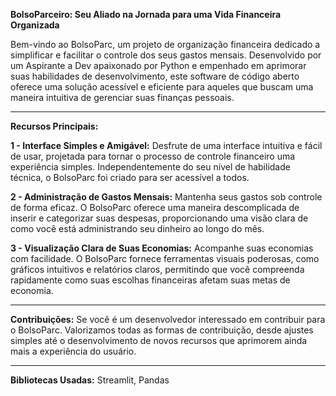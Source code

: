 **BolsoParceiro: Seu Aliado na Jornada para uma Vida Financeira Organizada**

Bem-vindo ao BolsoParc, um projeto de organização financeira dedicado a simplificar e facilitar o controle dos seus gastos mensais. Desenvolvido por um Aspirante a Dev apaixonado por Python e empenhado em aprimorar suas habilidades de desenvolvimento, este software de código aberto oferece uma solução acessível e eficiente para aqueles que buscam uma maneira intuitiva de gerenciar suas finanças pessoais.

---

**Recursos Principais:**

**1 - Interface Simples e Amigável:** Desfrute de uma interface intuitiva e fácil de usar, projetada para tornar o processo de controle financeiro uma experiência simples. Independentemente do seu nível de habilidade técnica, o BolsoParc foi criado para ser acessível a todos.

**2 - Administração de Gastos Mensais:** Mantenha seus gastos sob controle de forma eficaz. O BolsoParc oferece uma maneira descomplicada de inserir e categorizar suas despesas, proporcionando uma visão clara de como você está administrando seu dinheiro ao longo do mês.

**3 - Visualização Clara de Suas Economias:** Acompanhe suas economias com facilidade. O BolsoParc fornece ferramentas visuais poderosas, como gráficos intuitivos e relatórios claros, permitindo que você compreenda rapidamente como suas escolhas financeiras afetam suas metas de economia.

---


**Contribuições:** 
Se você é um desenvolvedor interessado em contribuir para o BolsoParc. Valorizamos todas as formas de contribuição, desde ajustes simples até o desenvolvimento de novos recursos que aprimorem ainda mais a experiência do usuário.

---

**Bibliotecas Usadas:**
Streamlit,
Pandas
